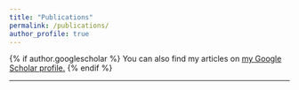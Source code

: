 ```yaml
---
title: "Publications"
permalink: /publications/
author_profile: true
---
```


{% if author.googlescholar %}
  You can also find my articles on <u><a href="{{author.googlescholar}}">my Google Scholar profile</a>.</u>
{% endif %}
<hr />

<script src="https://bibbase.org/show?bib=https://raw.githubusercontent.com/GezimSejdiu/gezimsejdiu.github.io/master/publications.bib&jsonp=1&fullnames=1&theme=side&token=8fdfccb91fb8675707dcb9b6ae18c8f5"></script>
